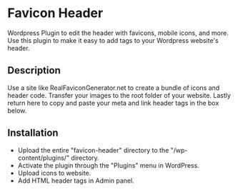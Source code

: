 # Favicon Header
Wordpress Plugin to edit the header with favicons, mobile icons, and more. Use this plugin to make it easy to add tags to your Wordpress website's header.

## Description
Use a site like RealFaviconGenerator.net to create a bundle of icons and header code. Transfer your images to the root folder of your website. Lastly return here to copy and paste your meta and link header tags in the box below.

## Installation
* Upload the entire "favicon-header" directory to the "/wp-content/plugins/" directory.
* Activate the plugin through the "Plugins" menu in WordPress.
* Upload icons to website.
* Add HTML header tags in Admin panel.